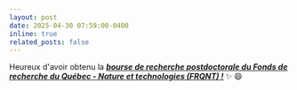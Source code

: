 ```yaml
---
layout: post
date: 2025-04-30 07:59:00-0400
inline: true
related_posts: false
---
```


Heureux d'avoir obtenu la ***<span style="color:#b509ac"><u><a href='https://frq.gouv.qc.ca/en/program/secteur-nature-et-technologies-bourses-postdoctorales-b3x-2025-2026/'>bourse de recherche postdoctorale du Fonds de recherche du Québec - Nature et technologies (FRQNT) !</a></u> </span>***:sparkles: :smile: 